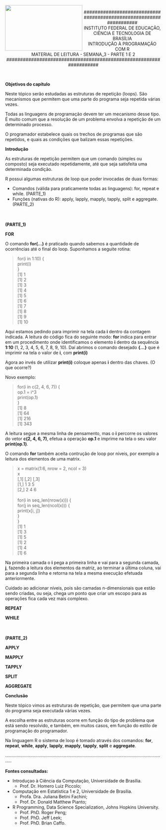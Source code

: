 <img align="left" img src="https://cloud.githubusercontent.com/assets/10408245/13290324/022a1f82-daf2-11e5-8179-00d828bf27a0.jpg" width="249px" height="147px" />

<p align="center">
###################################################################<br>
INSTITUTO FEDERAL DE EDUCAÇÃO, CIÊNCIA E TECNOLOGIA DE BRASÍLIA<br>
INTRODUÇÃO À PROGRAMAÇÃO COM R<br>
MATERIAL DE LEITURA - SEMANA_3 - PARTE 1 E 2<br>
###################################################################
</p>

<br>

**Objetivos do capítulo**

Neste tópico serão estudadas as estruturas de repetição (loops). São mecanismos que permitem que uma parte do programa seja repetida várias vezes.

Todas as linguagens de programação devem ter um mecanismo desse tipo. É muito comum que a resolução de um problema envolva a repetição de um determinado processo.

O programador estabelece quais os trechos de programas que são repetidos, e quais as condições que balizam essas repetições.

**Introdução**

As estruturas de repetição permitem que um comando (simples ou composto) seja executado repetidamente, até que seja satisfeita uma determinada condição.

R possui algumas estruturas de loop que poder invocadas de duas formas: 
  - Comandos (válida para praticamente todas as linguagens): for, repeat e while. (PARTE_1)
  - Funções (nativas do R): apply, lapply, mapply, tapply, split e aggregate. (PARTE_2)

<br><br>**(PARTE_1)**

**FOR**

O comando **for(...)** é praticado quando sabemos a quantidade de ocorrências até o final do loop. Suponhamos a seguite rotina:

> for(i in 1:10) {<br>
>    print(i)<br>
>  }<br>
>[1] 1<br>
>[1] 2<br>
>[1] 3<br>
>[1] 4<br>
>[1] 5<br>
>[1] 6<br>
>[1] 7<br>
>[1] 8<br>
>[1] 9<br>
>[1] 10

Aqui estamos pedindo para imprimir na tela cada **i** dentro da contagem indicada. A leitura do código fica do seguinte modo: **for** indica para entrar em um procedimento onde identificamos o elemento **i** dentro da sequência **1:10** (1, 2, 3, 4, 5, 6, 7, 8, 9, 10). Daí abrimos o comando desejado **{...}** que é imprimir na tela o valor de **i**, com **print(i)**

Agora ao invés de utilizar **print(i)** coloque apenas **i** dentro das chaves. (O que ocorre?)

Novo exemplo:

> for(i in c(2, 4, 6, 7)) {<br>
>   op.1 = i^3<br>
>   print(op.1)<br>
> }<br>
>[1] 8<br>
>[1] 64<br>
>[1] 216<br>
>[1] 343

A leitura segue a mesma linha de pensamento, mas o **i** percorre os valores do vetor **c(2, 4, 6, 7)**, efetua a operação **op.1** e imprime na tela o seu valor **print(op.1)**.

O comando **for** também aceita contrução de loop por níveis, por exemplo a leitura dos elementos de uma matrix.

> x = matrix(1:6, nrow = 2, ncol = 3)<br>
> x<br>
>     [,1] [,2] [,3]<br>
>[1,]    1    3    5<br>
>[2,]    2    4    6<br>
><br>
> for(i in seq_len(nrow(x))) {<br>
>   for(j in seq_len(ncol(x))) {<br>
>     print(x[i, j])<br>
>   }<br>
> }<br>
>[1] 1<br>
>[1] 3<br>
>[1] 5<br>
>[1] 2<br>
>[1] 4<br>
>[1] 6

Na primeira camada o **i** pega a primeira linha e vai para a segunda camada, **j**, fazendo a leitura dos elementos da matriz, ao terminar a última coluna, vai para a segunda linha e retorna na tela a mesma execução efetuada anteriormente.

Cuidado ao adicionar níveis, pois são camadas n-dimensionais que estão sendo criadas, ou seja, chega um ponto que criar um escopo para as operações fica cada vez mais complexo.

**REPEAT**



**WHILE**

<br><br>**(PARTE_2)**

**APPLY**

**MAPPLY**

**TAPPLY**

**SPLIT**

**AGGREGATE**








**Conclusão**

Neste tópico vimos as estruturas de repetição, que permitem que uma parte do programa seja executada várias vezes.

A escolha entre as estruturas ocorre em função do tipo de problema que está sendo resolvido, e também, em muitos casos, em função do estilo de programação do programador.

Na linguagem R o sistema de loop é tomado através dos comandos: **for**, **repeat**, **while**, **apply**, **lapply**, **mapply**, **tapply**, **split** e **aggregate**.





.................................................................................................................................<br><br>
**Fontes consultadas:**
* Introduçao à Ciência da Computação, Universidade de Brasília.
    * Prof. Dr. Homero Luiz Piccolo;
* Computação em Estatística 1 e 2, Universidade de Brasília.
    * Profa. Dra. Juliana Betini Fachini;
    * Prof. Dr. Donald Matthew Pianto;
* R Programming, Data Science Specialization, Johns Hopkins University.
    * Prof. PhD. Roger Peng;
    * Prof. PhD. Jeff Leek;
    * Prof. PhD. Brian Caffo.
